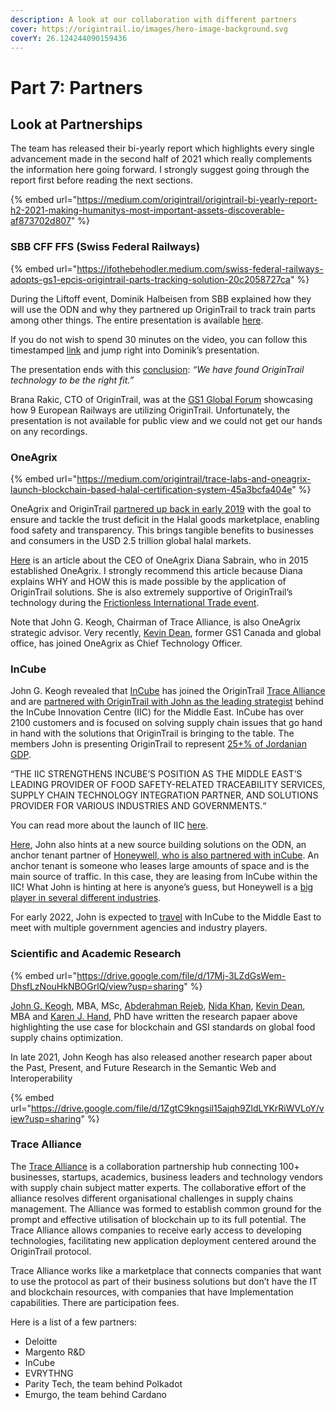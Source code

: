 ```yaml
---
description: A look at our collaboration with different partners
cover: https://origintrail.io/images/hero-image-background.svg
coverY: 26.124244090159436
---
```


# Part 7: Partners

## **Look at Partnerships**

The team has released their bi-yearly report which highlights every single advancement made in the second half of 2021 which really complements the information here going forward. I strongly suggest going through the report first before reading the next sections.

{% embed url="https://medium.com/origintrail/origintrail-bi-yearly-report-h2-2021-making-humanitys-most-important-assets-discoverable-af873702d807" %}

### **SBB CFF FFS** (Swiss Federal Railways)

{% embed url="https://ifothebehodler.medium.com/swiss-federal-railways-adopts-gs1-epcis-origintrail-parts-tracking-solution-20c2058727ca" %}

During the Liftoff event, Dominik Halbeisen from SBB explained how they will use the ODN and why they partnered up OriginTrail to track train parts among other things. The entire presentation is available [here](https://youtu.be/Rzk-Z9lFaG0).

If you do not wish to spend 30 minutes on the video, you can follow this timestamped [link](https://youtu.be/Rzk-Z9lFaG0?t=168) and jump right into Dominik’s presentation.

The presentation ends with this [conclusion](https://youtu.be/Rzk-Z9lFaG0?t=845): _“We have found OriginTrail technology to be the right fit.”_

Brana Rakic, CTO of OriginTrail, was at the [GS1 Global Forum](https://twitter.com/origin\_trail/status/1366362319899525128?s=20) showcasing how 9 European Railways are utilizing OriginTrail. Unfortunately, the presentation is not available for public view and we could not get our hands on any recordings.

### **OneAgrix**

{% embed url="https://medium.com/origintrail/trace-labs-and-oneagrix-launch-blockchain-based-halal-certification-system-45a3bcfa404e" %}

OneAgrix and OriginTrail [partnered up back in early 2019](https://medium.com/origintrail/trace-labs-and-oneagrix-partner-up-to-enable-halal-product-traceability-on-the-blockchain-cde5dcb0efd1) with the goal to ensure and tackle the trust deficit in the Halal goods marketplace, enabling food safety and transparency. This brings tangible benefits to businesses and consumers in the USD 2.5 trillion global halal markets.

[Here](https://www.foodnavigator-asia.com/Article/2021/04/29/Tech-ambition-OneAgrix-has-dreams-of-being-the-first-halal-unicorn) is an article about the CEO of OneAgrix Diana Sabrain, who in 2015 established OneAgrix. I strongly recommend this article because Diana explains WHY and HOW this is made possible by the application of OriginTrail solutions. She is also extremely supportive of OriginTrail’s technology during the [Frictionless International Trade event](https://youtu.be/8dbpQVdUQ-4).

Note that John G. Keogh, Chairman of Trace Alliance, is also OneAgrix strategic advisor. Very recently, [Kevin Dean](https://www.halaltimes.com/oneagrix-appoints-kevin-dean-as-chief-technology-officer/), former GS1 Canada and global office, has joined OneAgrix as Chief Technology Officer.

### **InCube**

John G. Keogh revealed that [InCube](https://e-incube.ca/#/) has joined the OriginTrail [Trace Alliance](https://alliance.origintrail.io/members) and are [partnered with OriginTrail with John as the leading strategist](https://twitter.com/jgkeogh/status/1438133337273503751) behind the InCube Innovation Centre (IIC) for the Middle East. InCube has over 2100 customers and is focused on solving supply chain issues that go hand in hand with the solutions that OriginTrail is bringing to the table. The members John is presenting OriginTrail to represent [25+% of ](https://twitter.com/JGKeogh/status/1452903658606170115?s=20)[Jordanian GDP](https://twitter.com/JGKeogh/status/1452903658606170115?s=20).&#x20;

“THE IIC STRENGTHENS INCUBE’S POSITION AS THE MIDDLE EAST’S LEADING PROVIDER OF FOOD SAFETY-RELATED TRACEABILITY SERVICES, SUPPLY CHAIN TECHNOLOGY INTEGRATION PARTNER, AND SOLUTIONS PROVIDER FOR VARIOUS INDUSTRIES AND GOVERNMENTS.“

You can read more about the launch of IIC [here](https://e-incube.ca/#/NewsLetter/cnVrNjlO7D12YNKU0RoB).

[Here](https://twitter.com/JGKeogh/status/1438152505288916993?s=20), John also hints at a new source building solutions on the ODN, an anchor tenant partner of [Honeywell, who is also partnered with inCube](https://twitter.com/INCUBEFZCO/status/1452922835329064969?s=20). An anchor tenant is someone who leases large amounts of space and is the main source of traffic. In this case, they are leasing from InCube within the IIC! What John is hinting at here is anyone’s guess, but Honeywell is a [big player in several different industries](https://www.honeywell.com/us/en/industries/overview).

For early 2022, John is expected to [travel](https://twitter.com/JGKeogh/status/1475939221701468162) with InCube to the Middle East to meet with multiple government agencies and industry players.&#x20;

### **Scientific and Academic Research**

{% embed url="https://drive.google.com/file/d/17Mj-3LZdGsWem-DhsfLzNouHkNBOGrlQ/view?usp=sharing" %}

[John G. Keogh](https://pubmed.ncbi.nlm.nih.gov/?term=Keogh%20JG%5BAuthor%5D), MBA, MSc, [Abderahman Rejeb](https://pubmed.ncbi.nlm.nih.gov/?term=Rejeb%20A%5BAuthor%5D), [Nida Khan](https://pubmed.ncbi.nlm.nih.gov/?term=Khan%20N%5BAuthor%5D), [Kevin Dean](https://pubmed.ncbi.nlm.nih.gov/?term=Dean%20K%5BAuthor%5D), MBA and [Karen J. Hand](https://pubmed.ncbi.nlm.nih.gov/?term=Hand%20KJ%5BAuthor%5D), PhD have written the research papaer above highlighting the use case for blockchain and GSI standards on global food supply chains optimization.

In late 2021, John Keogh has also released another research paper about the Past, Present, and Future Research in the Semantic Web and Interoperability

{% embed url="https://drive.google.com/file/d/1ZgtC9kngsil15ajqh9ZldLYKrRiWVLoY/view?usp=sharing" %}

### **Trace Alliance**

The [Trace Alliance](https://alliance.origintrail.io/) is a collaboration partnership hub connecting 100+ businesses, startups, academics, business leaders and technology vendors with supply chain subject matter experts. The collaborative effort of the alliance resolves different organisational challenges in supply chains management. The Alliance was formed to establish common ground for the prompt and effective utilisation of blockchain up to its full potential. The Trace Alliance allows companies to receive early access to developing technologies, facilitating new application deployment centered around the OriginTrail protocol.

Trace Alliance works like a marketplace that connects companies that want to use the protocol as part of their business solutions but don’t have the IT and blockchain resources, with companies that have Implementation capabilities. There are participation fees.&#x20;

Here is a list of a few partners:

* Deloitte
* Margento R\&D
* InCube
* EVRYTHNG
* Parity Tech, the team behind Polkadot
* Emurgo, the team behind Cardano
